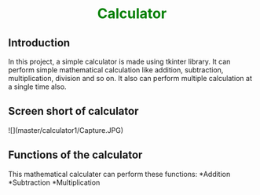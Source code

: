 <h1 align="center">
  <font color="green"> Calculator </font>
</h1>
<h2 align="left">Introduction</h2>
In this project, a simple calculator is made using tkinter library. It can perform simple mathematical calculation like addition, subtraction, multiplication, division and so on. It also can perform multiple calculation at a single time also.
<h2 align="left">Screen short of calculator</h2>
![](master/calculator1/Capture.JPG)
<h2 align="left">Functions of the calculator</h2>
This mathematical calculater can perform these functions:
*Addition
*Subtraction
*Multiplication

